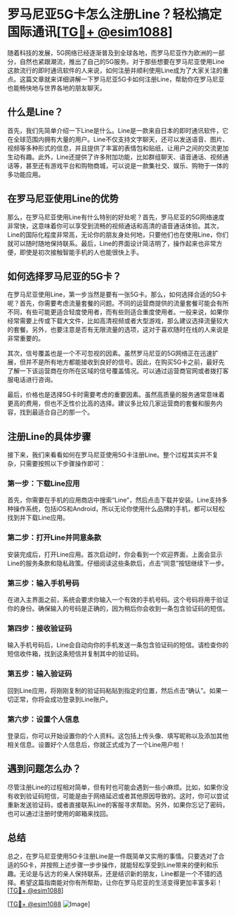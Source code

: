 # 罗马尼亚5G卡怎么注册Line？轻松搞定国际通讯[[TG💪+ @esim1088](https://t.me/s/esim1088)]

随着科技的发展，5G网络已经逐渐普及到全球各地，而罗马尼亚作为欧洲的一部分，自然也紧跟潮流，推出了自己的5G服务。对于那些想要在罗马尼亚使用Line这款流行的即时通讯软件的人来说，如何注册并顺利使用Line成为了大家关注的重点。这篇文章就来详细讲解一下罗马尼亚5G卡如何注册Line，帮助你在罗马尼亚也能畅快地与世界各地的朋友聊天。

## 什么是Line？

首先，我们先简单介绍一下Line是什么。Line是一款来自日本的即时通讯软件，它在全球范围内拥有大量的用户。Line不仅支持文字聊天，还可以发送语音、图片、视频等多种形式的信息，并且提供了丰富的表情包和贴纸，让用户之间的交流更加生动有趣。此外，Line还提供了许多附加功能，比如群组聊天、语音通话、视频通话等，甚至还有游戏平台和购物商城，可以说是一款集社交、娱乐、购物于一体的多功能应用。

## 在罗马尼亚使用Line的优势

那么，在罗马尼亚使用Line有什么特别的好处呢？首先，罗马尼亚的5G网络速度非常快，这意味着你可以享受到流畅的视频通话和高清的语音通话体验。其次，Line的国际化程度非常高，无论你的朋友身处何地，只要他们也在使用Line，你们就可以随时随地保持联系。最后，Line的界面设计简洁明了，操作起来也非常方便，即使是初次接触智能手机的人也能很快上手。

## 如何选择罗马尼亚的5G卡？

在罗马尼亚使用Line，第一步当然是要有一张5G卡。那么，如何选择合适的5G卡呢？首先，你需要考虑流量套餐的问题。不同的运营商提供的流量套餐可能会有所不同，有些可能更适合轻度使用者，而有些则适合重度使用者。一般来说，如果你经常需要上传或下载大文件，比如高清视频或者大型游戏，那么建议选择流量较大的套餐。另外，也要注意是否有无限流量的选项，这对于喜欢随时在线的人来说是非常重要的。

其次，信号覆盖也是一个不可忽视的因素。虽然罗马尼亚的5G网络正在迅速扩展，但并不是所有地方都能接收到良好的信号。因此，在购买5G卡之前，最好先了解一下该运营商在你所在区域的信号覆盖情况。可以通过运营商官网或者拨打客服电话进行咨询。

最后，价格也是选择5G卡时需要考虑的重要因素。虽然高质量的服务通常意味着更高的费用，但也不乏性价比高的选择。建议多比较几家运营商的套餐和服务内容，找到最适合自己的那一个。

## 注册Line的具体步骤

接下来，我们来看看如何在罗马尼亚使用5G卡注册Line。整个过程其实并不复杂，只需要按照以下步骤操作即可：

### 第一步：下载Line应用

首先，你需要在手机的应用商店中搜索“Line”，然后点击下载并安装。Line支持多种操作系统，包括iOS和Android，所以无论你使用什么品牌的手机，都可以轻松找到并下载Line应用。

### 第二步：打开Line并同意条款

安装完成后，打开Line应用。首次启动时，你会看到一个欢迎界面，上面会显示Line的服务条款和隐私政策。仔细阅读这些条款后，点击“同意”按钮继续下一步。

### 第三步：输入手机号码

在进入主界面之前，系统会要求你输入一个有效的手机号码。这个号码将用于验证你的身份。确保输入的号码是正确的，因为稍后你会收到一条包含验证码的短信。

### 第四步：接收验证码

输入手机号码后，Line会自动向你的手机发送一条包含验证码的短信。请检查你的短信收件箱，找到这条短信并复制其中的验证码。

### 第五步：输入验证码

回到Line应用，将刚刚复制的验证码粘贴到指定的位置，然后点击“确认”。如果一切正常，你将会成功登录到Line账户。

### 第六步：设置个人信息

登录后，你可以开始设置你的个人资料。这包括上传头像、填写昵称以及添加其他相关信息。设置好个人信息后，你就正式成为了一个Line用户啦！

## 遇到问题怎么办？

尽管注册Line的过程相对简单，但有时也可能会遇到一些小麻烦。比如，如果你没有收到验证码短信，可能是由于网络延迟或者其他原因导致的。这时，你可以尝试重新发送验证码，或者直接联系Line的客服寻求帮助。另外，如果你忘记了密码，也可以通过注册时使用的邮箱来找回。

## 总结

总之，在罗马尼亚使用5G卡注册Line是一件既简单又实用的事情。只要选对了合适的5G卡，并按照上述步骤一步步操作，就能轻松享受到Line带来的便利和乐趣。无论是与远方的亲人保持联系，还是结识新的朋友，Line都是一个不错的选择。希望这篇指南能对你有所帮助，让你在罗马尼亚的生活变得更加丰富多彩！[[TG💪+ @esim1088](https://t.me/s/esim1088)]

[[TG💪+ @esim1088](https://t.me/s/esim1088) ![Image](https://i.postimg.cc/4NQfJmqS/Snipaste-2025-05-13-00-14-12.png)]